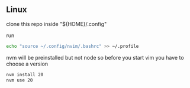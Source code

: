 ## Linux

clone this repo inside "${HOME}/.config"

run 

```bash
echo "source ~/.config/nvim/.bashrc" >> ~/.profile
```


nvm will be preinstalled but not node so before you start vim you have to choose a version

```bash
nvm install 20
nvm use 20
```
